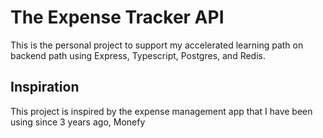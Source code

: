 # The Expense Tracker API

This is the personal project to support my accelerated learning path on backend path using Express, Typescript, Postgres, and Redis.

## Inspiration

This project is inspired by the expense management app that I have been using since 3 years ago, Monefy

